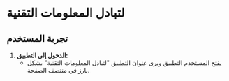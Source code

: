 # لتبادل المعلومات التقنية

## تجربة المستخدم

1. **الدخول إلى التطبيق:**
   - يفتح المستخدم التطبيق ويرى عنوان التطبيق "لتبادل المعلومات التقنية" بشكل بارز في منتصف الصفحة.